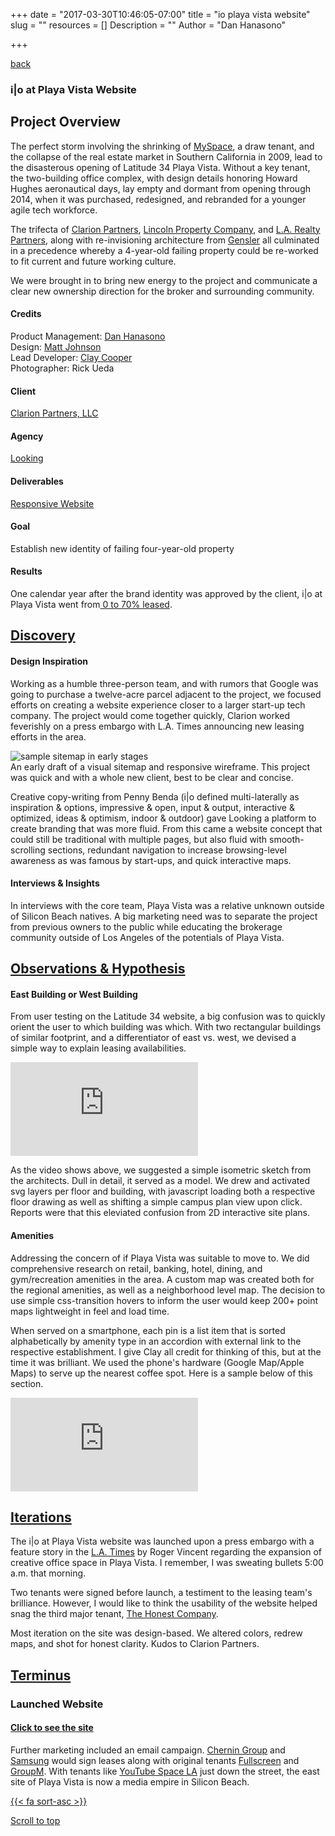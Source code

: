 +++
date = "2017-03-30T10:46:05-07:00"
title = "io playa vista website"
slug = ""
resources = []
Description = ""
Author = "Dan Hanasono"

+++
<main id="single">
	<article class="post-section">
		<a href="../" class="back-link"><i class="fa fa-long-arrow-left" aria-hidden="true"></i> back</a>
	</article>
</main>
<section id="portfolio">
	<article class="portfolio-intro">
		<h1 class="io-playa-vista">i|o at Playa Vista Website</h1>
	</article>
	<article id="js-parallax-window" class="parallax-window">
		<div class="parallax-static-content">
		</div>
		<div id="js-parallax-background" class="parallax-background io-playa-vista-background"></div>
	</article>
</section>
<section id="portfolio-item">
	<section id="js-fadeInElement" class="fade-in-element">
		<article class="portfolio-overview">
			<h2>Project Overview</h2>
			<p>The perfect storm involving the shrinking of <a href="http://myspace.com">MySpace</a>, a draw tenant, and the collapse of the real estate market in Southern California in 2009, lead to the disasterous opening of Latitude 34 Playa Vista. Without a key tenant, the two-building office complex, with design details honoring Howard Hughes aeronautical days, lay empty and dormant from opening through 2014, when it was purchased, redesigned, and rebranded for a younger agile tech workforce.</p>
			<p>The trifecta of <a href="http://www.clarionpartners.com/Pages/default.aspx" target="_blank">Clarion Partners</a>, <a href="http://lpcwest.com" target="_blank">Lincoln Property Company</a>, and <a href="http://larealtypartners.com" target="_blank">L.A. Realty Partners</a>, along with re-invisioning architecture from <a href="http://gensler.com" target="_blank">Gensler</a> all culminated in a precedence whereby a 4-year-old failing property could be re-worked to fit current and future working culture.</p>
			<p>We were brought in to bring new energy to the project and communicate a clear new ownership direction for the broker and surrounding community.</p>
		</article>
		<article class="portfolio-colophon">
			<h4>Credits</h4>
			<p>Product Management: <a href="http://danno.cc" target="_blank">Dan Hanasono</a><br>Design: <a href="http://mrjohnsondesigns.com" target="_blank">Matt Johnson</a><br>Lead Developer: <a href="http://claycooper.la" target="_blank">Clay Cooper</a><br>Photographer: Rick Ueda</p>
			<h4>Client</h4>
			<p><a href="http://www.clarionpartners.com/Pages/default.aspx" target="_blank">Clarion Partners, LLC</a></p>
			<h4>Agency</h4>
			<p><a href="http://looking.la/#/io" target="_blank">Looking</a></p>
			<h4>Deliverables</h4>
			<p><a href="http://ioplayavista.com" target="_blank">Responsive Website</a></p>
			<h4>Goal</h4>
			<p>Establish new identity of failing four-year-old property</p>
			<h4>Results</h4>
			<p>One calendar year after the brand identity was approved by the client, i|o at Playa Vista went from<a href="http://www.latimes.com/business/realestate/la-fi-property-report-playa-20141218-story.html" target="_blank"> 0 to 70% leased</a>.</p>
		</article>
		<div class="clear"></div>
		<article class="portfolio-details expander">
			<a href="javascript:void(0)" class="expander-trigger expander-hidden"><h2>Discovery</h2></a>
		  	<div class="expander-content">
			    <h4>Design Inspiration</h4>
			    <p>Working as a humble three-person team, and with rumors that Google was going to purchase a twelve-acre parcel adjacent to the project, we focused efforts on creating a website experience closer to a larger start-up tech company. The project would come together quickly, Clarion worked feverishly on a press embargo with L.A. Times announcing new leasing efforts in the area.</p>
			    <img src="/images/pf-io-visual-sitemap.jpg" alt="sample sitemap in early stages">
			    <figcaption>An early draft of a visual sitemap and responsive wireframe. This project was quick and with a whole new client, best to be clear and concise.</figcaption>
			    <p>Creative copy-writing from Penny Benda (i|o defined multi-laterally as inspiration &amp; options, impressive &amp; open, input &amp; output, interactive &amp; optimized, ideas &amp; optimism, indoor &amp; outdoor) gave Looking a platform to create branding that was more fluid. From this came a website concept that could still be traditional with multiple pages, but also fluid with smooth-scrolling sections, redundant navigation to increase browsing-level awareness as was famous by start-ups, and quick interactive maps.</p>
			    <h4>Interviews &amp; Insights</h4>
			    <p>In interviews with the core team, Playa Vista was a relative unknown outside of Silicon Beach natives. A big marketing need was to separate the project from previous owners to the public while educating the brokerage community outside of Los Angeles of the potentials of Playa Vista.</p>
		  	</div>
		</article>
		<article class="portfolio-details expander">
			<a href="javascript:void(0)" class="expander-trigger expander-hidden"><h2>Observations &amp; Hypothesis</h2></a>
			<div class="expander-content">
				<h4>East Building or West Building</h4>
				<p>From user testing on the Latitude 34 website, a big confusion was to quickly orient the user to which building was which. With two rectangular buildings of similar footprint, and a differentiator of east vs. west, we devised a simple way to explain leasing availabilities.</p>
			  	<div class="video">
				  	<div class="video-wrapper">
					  	<iframe src="https://www.youtube.com/embed/81D1sqpJ09Y?rel=0" frameborder="0" allowfullscreen></iframe>
				  	</div>
			  	</div>
			  	<p>As the video shows above, we suggested a simple isometric sketch from the architects. Dull in detail, it served as a model. We drew and activated svg layers per floor and building, with javascript loading both a respective floor drawing as well as shifting a simple campus plan view upon click. Reports were that this eleviated confusion from 2D interactive site plans.</p>
				<h4>Amenities</h4>
				<p>Addressing the concern of if Playa Vista was suitable to move to. We did comprehensive research on retail, banking, hotel, dining, and gym/recreation amenities in the area. A custom map was created both for the regional amenities, as well as a neighborhood level map. The decision to use simple css-transition hovers to inform the user would keep 200+ point maps lightweight in feel and load time.</p>
				<p>When served on a smartphone, each pin is a list item that is sorted alphabetically by amenity type in an accordion with external link to the respective establishment. I give Clay all credit for thinking of this, but at the time it was brilliant. We used the phone's hardware (Google Map/Apple Maps) to serve up the nearest coffee spot. Here is a sample below of this section.</p>
				<div class="video">
				  	<div class="video-wrapper">
					  	<iframe src="https://www.youtube.com/embed/b3HiYqiQT_g?rel=0" frameborder="0" allowfullscreen></iframe>
				  	</div>
			  	</div>
			</div>
		</article>
		<article class="portfolio-details expander">
			<a href="javascript:void(0)" class="expander-trigger expander-hidden"><h2>Iterations</h2></a>
			<div class="expander-content">
			    <p>The i|o at Playa Vista website was launched upon a press embargo with a feature story in the <a href="http://www.latimes.com/business/realestate/la-fi-property-report-playa-20141218-story.html" target="_blank">L.A. Times</a> by Roger Vincent regarding the expansion of creative office space in Playa Vista. I remember, I was sweating bullets 5:00 a.m. that morning.</p>
			    <p>Two tenants were signed before launch, a testiment to the leasing team's brilliance. However, I would like to think the usability of the website helped snag the third major tenant, <a href="https://www.honest.com" target="_blank">The Honest Company</a>.</p>
			    <p>Most iteration on the site was design-based. We altered colors, redrew maps, and shot for honest clarity. Kudos to Clarion Partners.</p>
			</div>
		</article>
		<article class="portfolio-details expander">
			<a href="javascript:void(0)" class="expander-trigger expander-hidden"><h2>Terminus</h2></a>
		  	<div class="expander-content">
			    <h3>Launched Website</h3>
			    <h4 class="resume button"><a href="http://ioplayavista.com" target="_blank">Click to see the site</a></h4>
			    <div class="clear"></div>
			    <p>Further marketing included an email campaign. <a href="https://www.linkedin.com/company-beta/937694/?pathWildcard=937694" target="_blank">Chernin Group</a> and <a href="http://www.samsung.com/us/" target="_blank">Samsung</a> would sign leases along with original tenants <a href="https://www.fullscreen.com">Fullscreen</a> and <a href="https://www.groupm.com" target="_blank">GroupM</a>. With tenants like <a href="https://www.youtube.com/yt/space/los-angeles.html" target="_blank">YouTube Space LA</a> just down the street, the east site of Playa Vista is now a media empire in Silicon Beach.</p>
		  	</div>
			</article>
		</section>
		<div>
			<a href="#top-o-page" class="back-to-top">{{< fa sort-asc >}}
			<p>Scroll to top</p>
			</a>
		</div>
</section>

